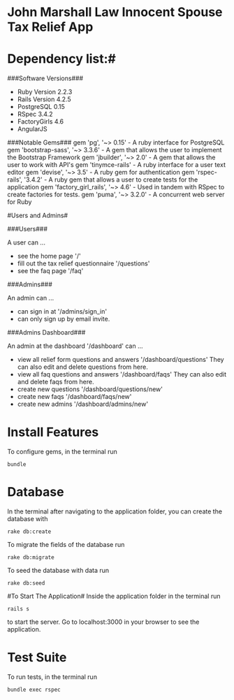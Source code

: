 # John Marshall Law Innocent Spouse Tax Relief App #

# Dependency list:#

###Software Versions###
* Ruby Version 2.2.3
* Rails Version 4.2.5
* PostgreSQL 0.15
* RSpec 3.4.2
* FactoryGirls 4.6
* AngularJS

###Notable Gems###
gem 'pg', '~> 0.15' - A ruby interface for PostgreSQL
gem 'bootstrap-sass', '~> 3.3.6' - A gem that allows the user to implement the Bootstrap Framework
gem 'jbuilder', '~> 2.0' - A gem that allows the user to work with API's
gem 'tinymce-rails' - A ruby interface for a user text editor
gem 'devise', '~> 3.5' - A ruby gem for authentication
gem 'rspec-rails', '3.4.2' - A ruby gem that allows a user to create tests for the application
gem 'factory_girl_rails', '~> 4.6' - Used in tandem with RSpec to create factories for tests.
gem 'puma', '~> 3.2.0' - A concurrent web server for Ruby

#Users and Admins#

###Users###

A user can ...
* see the home page '/' 
* fill out the tax relief questionnaire '/questions'
* see the faq page '/faq'

###Admins###

An admin can ...
* can sign in at '/admins/sign_in'
* can only sign up by email invite.

###Admins Dashboard###

An admin at the dashboard '/dashboard' can ...
* view all relief form questions and answers '/dashboard/questions' They can also edit and delete questions from here.
* view all faq questions and answers '/dashboard/faqs' They can also edit and delete faqs from here.
* create new questions '/dashboard/questions/new'
* create new faqs '/dashboard/faqs/new'
* create new admins '/dashboard/admins/new'

# Install Features #
To configure gems, in the terminal run
```terminal
bundle
```

# Database #
In the terminal after navigating to the application folder, you can create the database with
```terminal
rake db:create
```
To migrate the fields of the database run
```terminal
rake db:migrate
```
To seed the database with data run
```terminal
rake db:seed
```

#To Start The Application#
Inside the application folder in the terminal run
```terminal
rails s
```
to start the server. Go to localhost:3000 in your browser to see the application.

# Test Suite #
To run tests, in the terminal run
```terminal
bundle exec rspec
```


